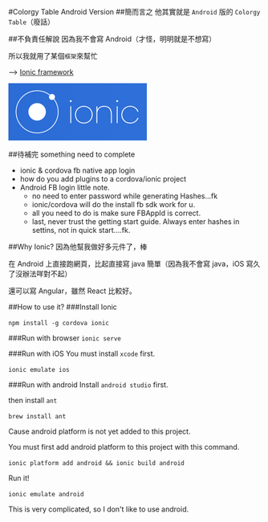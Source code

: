 #Colorgy Table Android Version
##簡而言之
他其實就是 `Android` 版的 `Colorgy Table`（廢話）

##不負責任解說
因為我不會寫 Android（才怪，明明就是不想寫）

所以我就用了某個`框架`來幫忙

--> [Ionic framework](http://ionicframework.com/)

[![preview](ionic.png)](http://ionicframework.com/)

##待補完 something need to complete
- ionic & cordova fb native app login
- how do you add plugins to a cordova/ionic project
- Android FB login little note.
  - no need to enter password while generating Hashes...fk
  - ionic/cordova will do the install fb sdk work for u.
  - all you need to do is make sure FBAppId is correct.
  - last, never trust the getting start guide. Always enter hashes in settins, not in quick start....fk.

##Why Ionic?
因為他幫我做好多元件了，棒

在 Android 上直接跑網頁，比起直接寫 java 簡單（因為我不會寫 java，iOS 寫久了沒辦法咩對不起）

還可以寫 Angular，雖然 React 比較好。

##How to use it?
###Install Ionic

`npm install -g cordova ionic`

###Run with browser
`ionic serve`

###Run with iOS
You must install `xcode` first.

`ionic emulate ios`

###Run with android
Install `android studio` first.

then install `ant`

`brew install ant`

Cause android platform is not yet added to this project.

You must first add android platform to this project with this command.

`ionic platform add android && ionic build android`

Run it!

`ionic emulate android`

This is very complicated, so I don't like to use android.

